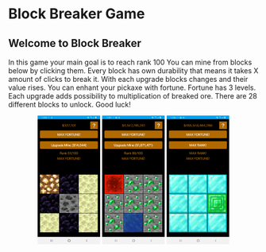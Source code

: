 # Block Breaker Game

## Welcome to Block Breaker

In this game your main goal is to reach rank 100 You can mine from blocks below by clicking them. Every block has own durability that means it takes X amount of clicks to break it. With each upgrade blocks changes and their value rises. You can enhant your pickaxe with fortune. Fortune has 3 levels. Each upgrade adds possibility to multiplication of breaked ore. There are 28 different blocks to unlock. Good luck!

<p float="left" align="middle">
  <img src="./demos/1.jpg" width="25%" />
  <img src="./demos/2.jpg" width="25%" /> 
  <img src="./demos/3.jpg" width="25%" />
</p>
